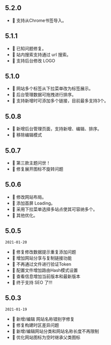## 5.2.0
- 💄 支持从Chrome书签导入。


## 5.1.1
- 🐞 已知问题修复。
- 💄 站内搜索支持通过 url 搜索。
- 💄 支持后台修改 LOGO


## 5.1.0
- 💄 网站多个标签从下拉菜单改为标签展示。
- 💄 后台管理数据可拖拽进行排序。
- 💄 支持新增时可添加多个链接，目前最多支持3个。


## 5.0.8
- 💄 新增后台管理页面，支持新增、编辑、排序。
- 💄 移除编辑模式



## 5.0.7
- 💄 第三款主题问世！
- 🐞 修复展开图标不旋转问题


## 5.0.6
- 💄 修改网站布局。
- 💄 添加首屏 Loading。
- 💄 采用下拉菜单选择多站点使其可容纳多个。
- 💄 其他优化。



## 5.0.5
`2021-01-20`

- 🐞 修复修改数据提示重复添加问题
- 💄 增加网站分享与复制链接功能
- 💄 不再通过文件进行验证Token
- 💄 配置文件增加路由Hash模式设置
- 💄 查看信息增加当前版本和最新版本
- 💄 终于支持 SEO 了!!!



## 5.0.3
`2021-01-19`

- 🐞 新增/编辑 网站名称错别字修复
- 🐞 修复构建时区差异问题
- 💄 新增/编辑网站分类和网站名称长度不再限制
- 💄 优化网站图标为空时继承父类图标

